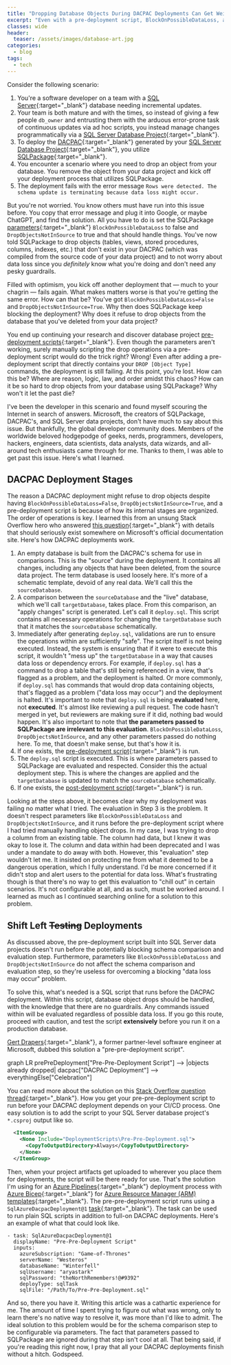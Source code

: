 ```yaml
---
title: "Dropping Database Objects During DACPAC Deployments Can Get Weird"
excerpt: "Even with a pre-deployment script, BlockOnPossibleDataLoss, and DropObjectsNotInSource, SQLPackage may still refuse to let your stale objects die."
classes: wide
header:
  teaser: /assets/images/database-art.jpg
categories:
  - blog
tags:
  - tech
---
```


<script src="/assets/js/mermaid.min.js"></script>

Consider the following scenario:

1. You're a software developer on a team with a [SQL Server](https://en.wikipedia.org/wiki/Microsoft_SQL_Server){:target="_blank"} database needing incremental updates.
2. Your team is both mature and with the times, so instead of giving a few people `db_owner` and entrusting them with the arduous error-prone task of continuous updates via ad hoc scripts, you instead manage changes programmatically via a [SQL Server Database Project](https://learn.microsoft.com/en-us/sql/ssdt/how-to-create-a-new-database-project){:target="_blank"}.
3. To deploy the [DACPAC](https://learn.microsoft.com/en-us/sql/relational-databases/data-tier-applications/data-tier-applications){:target="_blank"} generated by your [SQL Server Database Project](https://learn.microsoft.com/en-us/sql/ssdt/how-to-create-a-new-database-project){:target="_blank"}, you utilize [SQLPackage](https://learn.microsoft.com/en-us/sql/tools/sqlpackage/sqlpackage){:target="_blank"}.
4. You encounter a scenario where you need to drop an object from your database. You remove the object from your data project and kick off your deployment process that utilizes SQLPackage.
5. The deployment fails with the error message `Rows were detected. The schema update is terminating because data loss might occur.`

But you're not worried. You know others must have run into this issue before. You copy that error message and plug it into Google, or maybe ChatGPT, and find the solution. All you have to do is set the SQLPackage [parameters](https://learn.microsoft.com/en-us/sql/tools/sqlpackage/sqlpackage-publish?#properties-specific-to-the-publish-action){:target="_blank"} `BlockOnPossibleDataLoss` to false and `DropObjectsNotInSource` to true and that should handle things. You've now told SQLPackage to drop objects (tables, views, stored procedures, columns, indexes, etc.) that don't exist in your DACPAC (which was compiled from the source code of your data project) and to not worry about data loss since you *definitely* know what you're doing and don't need any pesky guardrails.

Filled with optimism, you kick off another deployment that — much to your chagrin — fails again. What makes matters worse is that you're getting the same error. How can that be? You've got `BlockOnPossibleDataLoss=False` and `DropObjectsNotInSource=True`. Why then does SQLPackage keep blocking the deployment? Why does it refuse to drop objects from the database that you've deleted from your data project?

You end up continuing your research and discover database project [pre-deployment scripts](https://learn.microsoft.com/en-us/sql/ssdt/how-to-specify-predeployment-or-postdeployment-scripts){:target="_blank"}. Even though the parameters aren't working, surely manually scripting the drop operations via a pre-deployment script would do the trick right? Wrong! Even after adding a pre-deployment script that directly contains your `DROP [Object Type]` commands, the deployment is still failing. At this point, you're lost. How can this be? Where are reason, logic, law, and order amidst this chaos? How can it be so hard to drop objects from your database using SQLPackage? Why won't it let the past die?

I've been the developer in this scenario and found myself scouring the Internet in search of answers. Microsoft, the creators of SQLPackage, DACPAC's, and SQL Server data projects, don't have much to say about this issue. But thankfully, the global developer community does. Members of the worldwide beloved hodgepodge of geeks, nerds, programmers, developers, hackers, engineers, data scientists, data analysts, data wizards, and all-around tech enthusiasts came through for me. Thanks to them, I was able to get past this issue. Here's what I learned.

## DACPAC Deployment Stages

The reason a DACPAC deployment might refuse to drop objects despite having `BlockOnPossibleDataLoss=False`, `DropObjectsNotInSource=True`, and a pre-deployment script is because of how its internal stages are organized. The order of operations is key. I learned this from an unsung Stack Overflow hero who answered [this question](https://stackoverflow.com/questions/62162380/dacpac-pre-pre-script-avilale*/){:target="_blank"} with details that should seriously exist somewhere on Microsoft's official documentation site. Here's how DACPAC deployments work.

1. An empty database is built from the DACPAC's schema for use in comparisons. This is the "source" during the deployment. It contains all changes, including any objects that have been deleted, from the source data project. The term database is used loosely here. It's more of a schematic template, devoid of any real data. We'll call this the `sourceDatabase`.
2. A comparison between the `sourceDatabase` and the "live" database, which we'll call `targetDatabase`, takes place. From this comparison, an "apply changes" script is generated. Let's call it `deploy.sql`. This script contains all necessary operations for changing the `targetDatabase` such that it matches the `sourceDatabase` schematically.
3. Immediately after generating `deploy.sql`, validations are run to ensure the operations within are sufficiently "safe". The script itself is not being executed. Instead, the system is ensuring that if it were to execute this script, it wouldn't "mess up" the `targetDatabase` in a way that causes data loss or dependency errors. For example, if `deploy.sql` has a command to drop a table that's still being referenced in a view, that's flagged as a problem, and the deployment is halted. Or more commonly, if `deploy.sql` has commands that would drop data containing objects, that's flagged as a problem ("data loss may occur") and the deployment is halted. It's important to note that `deploy.sql` is being **evaluated** here, not **executed**. It's almost like reviewing a pull request. The code hasn't merged in yet, but reviewers are making sure if it did, nothing bad would happen. It's also important to note that **the parameters passed to SQLPackage are irrelevant to this evaluation**. `BlockOnPossibleDataLoss`, `DropObjectsNotInSource`, and any other parameters passed do nothing here. To me, that doesn't make sense, but that's how it is.
4. If one exists, the [pre-deployment script](https://learn.microsoft.com/en-us/sql/ssdt/how-to-specify-predeployment-or-postdeployment-scripts){:target="_blank"} is run.
5. The `deploy.sql` script is executed. This is where parameters passed to SQLPackage are evaluated and respected. Consider this the actual deployment step. This is where the changes are applied and the `targetDatabase` is updated to match the `sourceDatabase` schematically.
6. If one exists, the [post-deployment script](https://learn.microsoft.com/en-us/sql/ssdt/how-to-specify-predeployment-or-postdeployment-scripts){:target="_blank"} is run.

Looking at the steps above, it becomes clear why my deployment was failing no matter what I tried. The evaluation in Step 3 is the problem. It doesn't respect parameters like `BlockOnPossibleDataLoss` and `DropObjectsNotInSource`, and it runs before the pre-deployment script where I had tried manually handling object drops. In my case, I was trying to drop a column from an existing table. The column had data, but I knew it was okay to lose it. The column and data within had been deprecated and I was under a mandate to do away with both. However, this "evaluation" step wouldn't let me. It insisted on protecting me from what it deemed to be a dangerous operation, which I fully understand. I'd be more concerned if it didn't stop and alert users to the potential for data loss. What's frustrating though is that there's no way to get this evaluation to "chill out" in certain scenarios. It's not configurable at all, and as such, must be worked around. I learned as much as I continued searching online for a solution to this problem.

## Shift Left <s>Testing</s> Deployments

 As discussed above, the pre-deployment script built into SQL Server data projects doesn't run before the potentially blocking schema comparison and evaluation step. Furthermore, parameters like `BlockOnPossibleDataLoss` and `DropObjectsNotInSource` do not affect the schema comparison and evaluation step, so they're useless for overcoming a blocking "data loss may occur" problem.

 To solve this, what's needed is a SQL script that runs before the DACPAC deployment. Within this script, database object drops should be handled, with the knowledge that there are no guardrails. Any commands issued within will be evaluated regardless of possible data loss. If you go this route, proceed with caution, and test the script **extensively** before you run it on a production database.

 [Gert Drapers](https://www.linkedin.com/in/gertd/){:target="_blank"}, a former partner-level software engineer at Microsoft, dubbed this solution a "pre-pre-deployment script".

<div class="mermaid">
    graph LR
    prePreDeployment["Pre-Pre-Deployment Script"] --> |objects already dropped| dacpac["DACPAC Deployment"] --> everythingElse["Celebration"]
</div>

 You can read more about the solution on this [Stack Overflow question thread](https://stackoverflow.com/questions/32330699/dacpac-schema-compare-runs-before-pre-deployment-scripts-during-publish){:target="_blank"}. How you get your pre-pre-deployment script to run before your DACPAC deployment depends on your CI/CD process. One easy solution is to add the script to your SQL Server database project's  `*.csproj` output like so.

``` XML
  <ItemGroup>
    <None Include="DeploymentScripts\Pre-Pre-Deployment.sql">
      <CopyToOutputDirectory>Always</CopyToOutputDirectory>
    </None>
  </ItemGroup>
```

Then, when your project artifacts get uploaded to wherever you place them for deployments, the script will be there ready for use. That's the solution I'm using for an [Azure Pipelines](https://learn.microsoft.com/en-us/azure/devops/pipelines/get-started/what-is-azure-pipelines?view=azure-devops){:target="_blank"} deployment process with [Azure Bicep](https://learn.microsoft.com/en-us/azure/azure-resource-manager/bicep/){:target="_blank"} for [Azure Resource Manager (ARM) templates](https://learn.microsoft.com/en-us/azure/azure-resource-manager/templates/overview){:target="_blank"}. The pre-pre-deployment script runs using a `SqlAzureDacpacDeployment@1` [task](https://learn.microsoft.com/en-us/azure/devops/pipelines/tasks/reference/sql-azure-dacpac-deployment-v1){:target="_blank"}. The task can be used to run plain SQL scripts in addition to full-on DACPAC deployments. Here's an example of what that could look like.

``` YML
- task: SqlAzureDacpacDeployment@1
  displayName: "Pre-Pre-Deployment Script"
  inputs:
    azureSubscription: "Game-of-Thrones"
    serverName: "Westeros"
    databaseName: "Winterfell"
    sqlUsername: "aryastark"
    sqlPassword: "theNorthRemembers!@#9392"
    deployType: sqlTask
    sqlFile: "/Path/To/Pre-Pre-Deployment.sql"
```

And so, there you have it. Writing this article was a cathartic experience for me. The amount of time I spent trying to figure out what was wrong, only to learn there's no native way to resolve it, was more than I'd like to admit. The ideal solution to this problem would be for the schema comparison step to be configurable via parameters. The fact that parameters passed to SQLPackage are ignored during that step isn't cool at all. That being said, if you're reading this right now, I pray that all your DACPAC deployments finish without a hitch. Godspeed.
